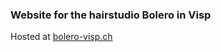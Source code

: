 ### Website for the hairstudio Bolero in Visp
Hosted at [bolero-visp.ch](http://www.bolero-visp.ch)
